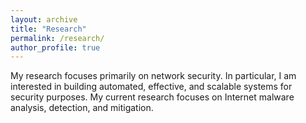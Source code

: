 ```yaml
---
layout: archive
title: "Research"
permalink: /research/
author_profile: true
---
```


My research focuses primarily on network security. In particular, I am interested in building automated, effective, and scalable systems for security purposes. My current research focuses on Internet malware analysis, detection, and mitigation.

<nbsp>
